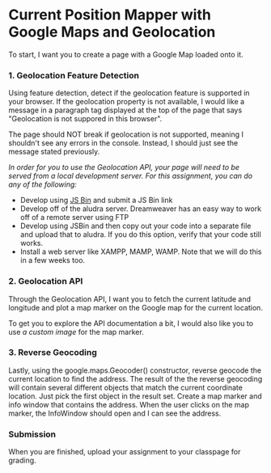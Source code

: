Current Position Mapper with Google Maps and Geolocation
=====================

To start, I want you to create a page with a Google Map loaded onto it. 

### 1. Geolocation Feature Detection

Using feature detection, detect if the geolocation feature is supported in your browser. If the geolocation property is not available, I would like a message in a paragraph tag displayed at the top of the page that says "Geolocation is not suppored in this browser". 

The page should NOT break if geolocation is not supported, meaning I shouldn't see any errors in the console. Instead, I should just see the message stated previously.

_In order for you to use the Geolocation API, your page will need to be served from a local development server. For this assignment, you can do any of the following:_

* Develop using [JS Bin](http://jsbin.com) and submit a JS Bin link
* Develop off of the aludra server. Dreamweaver has an easy way to work off of a remote server using FTP
* Develop using JSBin and then copy out your code into a separate file and upload that to aludra. If you do this option, verify that your code still works.
* Install a web server like XAMPP, MAMP, WAMP. Note that we will do this in a few weeks too.

### 2. Geolocation API

Through the Geolocation API, I want you to fetch the current latitude and longitude and plot a map marker on the Google map for the current location.

To get you to explore the API documentation a bit, I would also like you to use _a custom image_ for the map marker. 

### 3. Reverse Geocoding

Lastly, using the google.maps.Geocoder() constructor, reverse geocode the current location to find the address. The result of the the reverse geocoding will contain several different objects that match the current coordinate location. Just pick the first object in the result set. Create a map marker and info window that contains the address. When the user clicks on the map marker, the InfoWindow should open and I can see the address.

### Submission

When you are finished, upload your assignment to your classpage for grading.